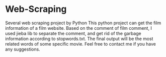 # Web-Scraping
Several web scraping project by Python 
This python project can get the film information of a film website. Based on the comment of film comment, I used jieba lib to separate the comment, and get rid of the garbage information according to stopwords.txt. 
The final output will be the most related words of some specific movie.
Feel free to contact me if you have any suggestions.
